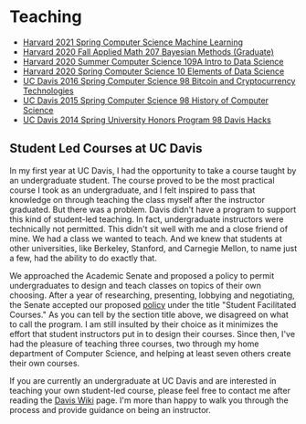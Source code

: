 # Teaching

- [Harvard 2021 Spring Computer Science Machine Learning](teaching/2021_cs181.md)
- [Harvard 2020 Fall Applied Math 207 Bayesian Methods (Graduate)](teaching/2020_am207.md)
- [Harvard 2020 Summer Computer Science 109A Intro to Data Science](teaching/2020_cs109a.md)
- [Harvard 2020 Spring Computer Science 10 Elements of Data Science](teaching/2020_cs10.md)
- [UC Davis 2016 Spring Computer Science 98 Bitcoin and Cryptocurrency Technologies](teaching/2016_ecs98.md)
- [UC Davis 2015 Spring Computer Science 98 History of Computer Science](teaching/2014_ecs98.md)
- [UC Davis 2014 Spring University Honors Program 98 Davis Hacks](teaching/2014_uhp98.md)

## Student Led Courses at UC Davis

In my first year at UC Davis, I had the opportunity to take a course taught
by an undergraduate student. The course proved to be the most practical
course I took as an undergraduate, and I felt inspired to pass that knowledge
on through teaching the class myself after the instructor graduated. But
there was a problem. Davis didn't have a program to support this kind of
student-led teaching. In fact, undergraduate instructors were technically
not permitted. This didn't sit well with me and a close friend of mine.
We had a class we wanted to teach. And we knew that students at other universities, 
like Berkeley, Stanford, and Carnegie Mellon, to name just a few, had the ability
to do exactly that.

We approached the Academic Senate and proposed a policy to permit undergraduates to
design and teach classes on topics of their own choosing. After a year of researching,
presenting, lobbying and negotiating, the Senate accepted our proposed
<a href="http://academicsenate.ucdavis.edu/committees/committee-list/coci/policies-and-procedures.cfm#studentfac">policy</a>
under the title "Student Facilitated Courses." As you can tell by the section title above,
we disagreed on what to call the program. I am still insulted by their choice as it minimizes
the effort that student instructors put in to design their courses. Since then, I've had the
pleasure of teaching three courses, two through my home department of Computer Science, and 
helping at least seven others create their own courses.

If you are currently an undergraduate at UC Davis and are interested in teaching your own student-led
course, please feel free to contact me after reading the
<a href="https://localwiki.org/davis/Student_Facilitated_Courses">Davis Wiki</a> page. I'm more than happy
to walk you through the process and provide guidance on being an instructor.


